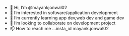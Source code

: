 - 👋 Hi, I’m @mayankjonwal02
- 👀 I’m interested in software/application development
- 🌱 I’m currently learning app dev,web dev and game dev
- 💞️ I’m looking to collaborate on development project
- 📫 How to reach me ...insta_id mayank.jonwal02

<!---
mayankjonwal02/mayankjonwal02 is a ✨ special ✨ repository because its `README.md` (this file) appears on your GitHub profile.
You can click the Preview link to take a look at your changes.
--->
